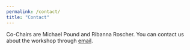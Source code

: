 ```yaml
---
permalink: /contact/
title: "Contact"
---
```


Co-Chairs are Michael Pound and Ribanna Roscher. You can contact us about the workshop through <a href="mailto:cvppp2023@gmail.com" rel="nofollow noopener noreferrer">email</a>.
